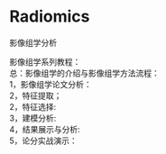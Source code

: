 # Radiomics
影像组学分析

影像组学系列教程：  
总：影像组学的介绍与影像组学方法流程：     
1，影像组学论文分析：  
2，特征提取；  
2，特征选择:  
3，建模分析:  
4，结果展示与分析:  
5，论分实战演示：  

